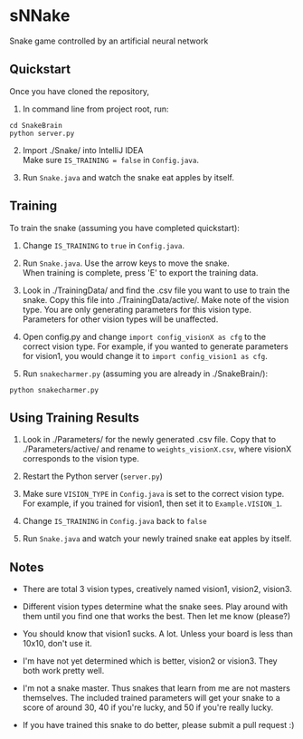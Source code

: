 # sNNake
Snake game controlled by an artificial neural network

## Quickstart

Once you have cloned the repository,

1. In command line from project root, run:  
```
cd SnakeBrain
python server.py
```
  
2. Import ./Snake/ into IntelliJ IDEA  
Make sure `IS_TRAINING = false` in `Config.java`.

3. Run `Snake.java` and watch the snake eat apples by itself.

## Training

To train the snake (assuming you have completed quickstart):

1. Change `IS_TRAINING` to `true` in `Config.java`.

2. Run `Snake.java`. Use the arrow keys to move the snake.  
When training is complete, press 'E' to export the training data.

3. Look in ./TrainingData/ and find the .csv file you want to use to train the snake. Copy this file into ./TrainingData/active/. Make note of the vision type. You are only generating parameters for this vision type. Parameters for other vision types will be unaffected.

4. Open config.py and change `import config_visionX as cfg` to the correct vision type. For example, if you wanted to generate parameters for vision1, you would change it to `import config_vision1 as cfg`.

5. Run `snakecharmer.py` (assuming you are already in ./SnakeBrain/):  
```
python snakecharmer.py
```

## Using Training Results

1. Look in ./Parameters/ for the newly generated .csv file. Copy that to ./Parameters/active/ and rename to `weights_visionX.csv`, where visionX corresponds to the vision type.

2. Restart the Python server (`server.py`)

3. Make sure `VISION_TYPE` in `Config.java` is set to the correct vision type. For example, if you trained for vision1, then set it to `Example.VISION_1`.

4. Change `IS_TRAINING` in `Config.java` back to `false`

5. Run `Snake.java` and watch your newly trained snake eat apples by itself.

## Notes

* There are total 3 vision types, creatively named vision1, vision2, vision3.

* Different vision types determine what the snake sees. Play around with them until you find one that works the best. Then let me know (please?)

* You should know that vision1 sucks. A lot. Unless your board is less than 10x10, don't use it.

* I'm have not yet determined which is better, vision2 or vision3. They both work pretty well.

* I'm not a snake master. Thus snakes that learn from me are not masters themselves. The included trained parameters will get your snake to a score of around 30, 40 if you're lucky, and 50 if you're really lucky.

* If you have trained this snake to do better, please submit a pull request :)
